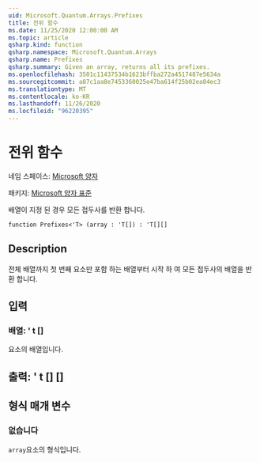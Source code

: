 ```yaml
---
uid: Microsoft.Quantum.Arrays.Prefixes
title: 전위 함수
ms.date: 11/25/2020 12:00:00 AM
ms.topic: article
qsharp.kind: function
qsharp.namespace: Microsoft.Quantum.Arrays
qsharp.name: Prefixes
qsharp.summary: Given an array, returns all its prefixes.
ms.openlocfilehash: 3501c11437534b1623bffba272a4517487e5634a
ms.sourcegitcommit: a87c1aa8e7453360025e47ba614f25b02ea84ec3
ms.translationtype: MT
ms.contentlocale: ko-KR
ms.lasthandoff: 11/26/2020
ms.locfileid: "96220395"
---
```

# <a name="prefixes-function"></a>전위 함수

네임 스페이스: [Microsoft 양자](xref:Microsoft.Quantum.Arrays)

패키지: [Microsoft 양자 표준](https://nuget.org/packages/Microsoft.Quantum.Standard)


배열이 지정 된 경우 모든 접두사를 반환 합니다.

```qsharp
function Prefixes<'T> (array : 'T[]) : 'T[][]
```


## <a name="description"></a>Description

전체 배열까지 첫 번째 요소만 포함 하는 배열부터 시작 하 여 모든 접두사의 배열을 반환 합니다.

## <a name="input"></a>입력

### <a name="array--t"></a>배열: ' t []

요소의 배열입니다.



## <a name="output--t"></a>출력: ' t [] []



## <a name="type-parameters"></a>형식 매개 변수

### <a name="t"></a>없습니다

`array`요소의 형식입니다.